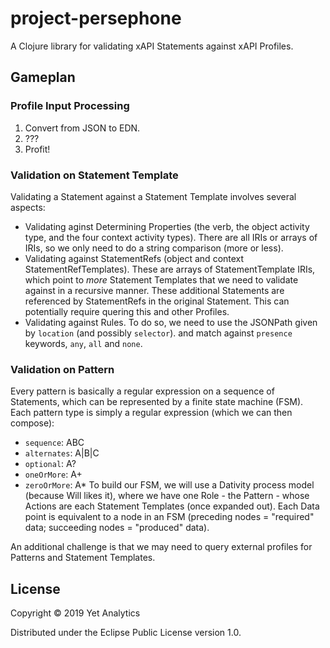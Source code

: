 # project-persephone

A Clojure library for validating xAPI Statements against xAPI Profiles. 

## Gameplan

### Profile Input Processing

1. Convert from JSON to EDN.
2. ???
3. Profit!

### Validation on Statement Template

Validating a Statement against a Statement Template involves several aspects:
- Validating aginst Determining Properties (the verb, the object activity type,
and the four context activity types). There are all IRIs or arrays of IRIs, so
we only need to do a string comparison (more or less).
- Validating against StatementRefs (object and context StatementRefTemplates).
These are arrays of StatementTemplate IRIs, which point to _more_ Statement
Templates that we need to validate against in a recursive manner. These
additional Statements are referenced by StatementRefs in the original 
Statement. This can potentially require quering this and other Profiles.
- Validating against Rules. To do so, we need to use the JSONPath given by
`location` (and possibly `selector`). and match against `presence` keywords,
`any`, `all` and `none`.

### Validation on Pattern

Every pattern is basically a regular expression on a sequence of Statements,
which can be represented by a finite state machine (FSM). Each pattern type
is simply a regular expression (which we can then compose):
- `sequence`: ABC
- `alternates`: A|B|C
- `optional`: A?
- `oneOrMore`: A+
- `zeroOrMore`: A\*
To build our FSM, we will use a Dativity process model (because Will likes it),
where we have one Role - the Pattern - whose Actions are each Statement 
Templates (once expanded out). Each Data point is equivalent to a node in an
FSM (preceding nodes = "required" data; succeeding nodes = "produced" data).

An additional challenge is that we may need to query external profiles for
Patterns and Statement Templates.

## License

Copyright © 2019 Yet Analytics

Distributed under the Eclipse Public License version 1.0.
